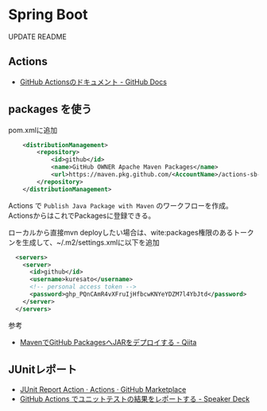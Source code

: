 # Spring Boot

UPDATE README

## Actions

- [GitHub Actionsのドキュメント - GitHub Docs](https://docs.github.com/ja/actions)

## packages を使う

pom.xmlに追加

```xml
	<distributionManagement>
		<repository>
			<id>github</id>
			<name>GitHub OWNER Apache Maven Packages</name>
			<url>https://maven.pkg.github.com/<AccountName>/actions-sb-demo</url>
		</repository>
	</distributionManagement>
```

Actions で `Publish Java Package with Maven` のワークフローを作成。
ActionsからはこれでPackagesに登録できる。

ローカルから直接mvn deployしたい場合は、wite:packages権限のあるトークンを生成して、~/.m2/settings.xmlに以下を追加

```xml
  <servers>
    <server>
      <id>github</id>
      <username>kuresato</username>
      <!-- personal access token -->
      <password>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</password>
    </server>
  </servers>
```


参考
- [MavenでGitHub PackagesへJARをデプロイする - Qiita](https://qiita.com/backpaper0@github/items/4d2d83a707b50b9f0151)

## JUnitレポート

- [JUnit Report Action · Actions · GitHub Marketplace](https://github.com/marketplace/actions/junit-report-action)
- [GitHub Actions でユニットテストの結果をレポートする - Speaker Deck](https://speakerdeck.com/hkusu/github-actions-deyunitutotesutofalsejie-guo-worepotosuru)

